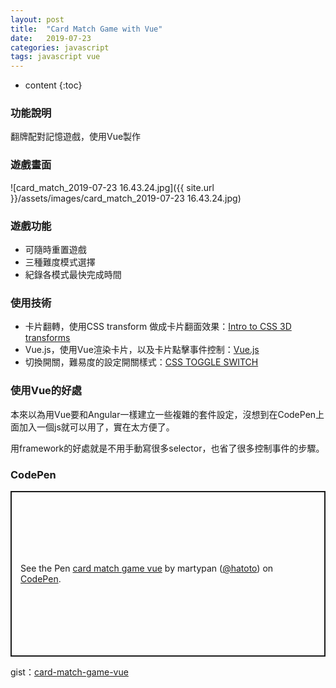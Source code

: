 ```yaml
---
layout: post
title:  "Card Match Game with Vue"
date:   2019-07-23
categories: javascript
tags: javascript vue 
---
```


* content
{:toc}

### 功能說明

翻牌配對記憶遊戲，使用Vue製作

### 遊戲畫面


![card_match_2019-07-23 16.43.24.jpg]({{ site.url }}/assets/images/card_match_2019-07-23 16.43.24.jpg)

### 遊戲功能

- 可隨時重置遊戲
- 三種難度模式選擇
- 紀錄各模式最快完成時間



### 使用技術

- 卡片翻轉，使用CSS transform 做成卡片翻面效果：[Intro to CSS 3D transforms](https://3dtransforms.desandro.com/card-flip)
- Vue.js，使用Vue渲染卡片，以及卡片點擊事件控制：[Vue.js](https://vuejs.org/)
- 切換開關，難易度的設定開關樣式：[CSS TOGGLE SWITCH](https://ghinda.net/css-toggle-switch/)


### 使用Vue的好處

本來以為用Vue要和Angular一樣建立一些複雜的套件設定，沒想到在CodePen上面加入一個js就可以用了，實在太方便了。

用framework的好處就是不用手動寫很多selector，也省了很多控制事件的步驟。

### CodePen
<p class="codepen" data-height="265" data-theme-id="0" data-default-tab="js,result" data-user="hatoto" data-slug-hash="wemJaa" style="height: 265px; box-sizing: border-box; display: flex; align-items: center; justify-content: center; border: 2px solid; margin: 1em 0; padding: 1em;" data-pen-title="card match game vue">
  <span>See the Pen <a href="https://codepen.io/hatoto/pen/wemJaa/">
  card match game vue</a> by martypan (<a href="https://codepen.io/hatoto">@hatoto</a>)
  on <a href="https://codepen.io">CodePen</a>.</span>
</p>
<script async src="https://static.codepen.io/assets/embed/ei.js"></script>





gist：[card-match-game-vue](https://gist.github.com/hatoto/c1d49fcb20a75b8e3e461e3c893c78d9)
